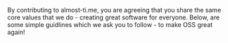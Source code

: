 By contributing to almost-ti.me, you are agreeing that you share the same core values that we do - creating great software for everyone. Below, are some simple guidlines which we ask you to follow - to make OSS great again!
